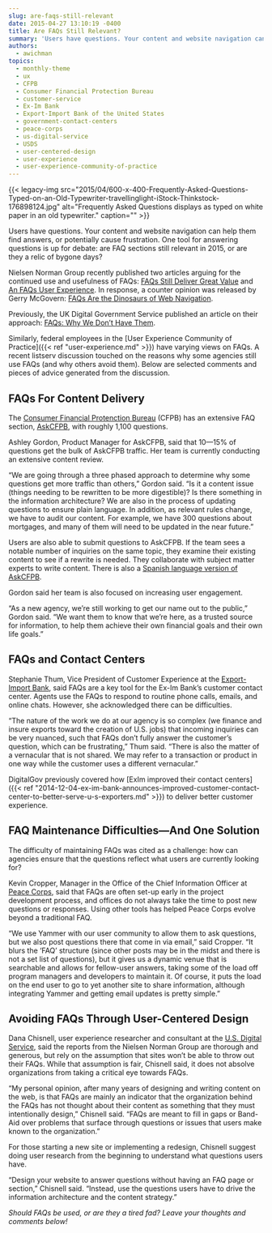 ```yaml
---
slug: are-faqs-still-relevant
date: 2015-04-27 13:10:19 -0400
title: Are FAQs Still Relevant?
summary: 'Users have questions. Your content and website navigation can help them find answers, or potentially cause frustration. One tool for answering questions is up for debate: are FAQ sections still relevant in 2015, or are they a relic of bygone days? Nielsen Norman Group recently published two articles arguing for the continued use and usefulness'
authors:
  - awichman
topics:
  - monthly-theme
  - ux
  - CFPB
  - Consumer Financial Protection Bureau
  - customer-service
  - Ex-Im Bank
  - Export-Import Bank of the United States
  - government-contact-centers
  - peace-corps
  - us-digital-service
  - USDS
  - user-centered-design
  - user-experience
  - user-experience-community-of-practice
---
```


{{< legacy-img src="2015/04/600-x-400-Frequently-Asked-Questions-Typed-on-an-Old-Typewriter-travellinglight-iStock-Thinkstock-176898124.jpg" alt="Frequently Asked Questions displays as typed on white paper in an old typewriter." caption="" >}} 

Users have questions. Your content and website navigation can help them find answers, or potentially cause frustration. One tool for answering questions is up for debate: are FAQ sections still relevant in 2015, or are they a relic of bygone days?

Nielsen Norman Group recently published two articles arguing for the continued use and usefulness of FAQs: [FAQs Still Deliver Great Value](http://www.nngroup.com/articles/faqs-deliver-value/) and [An FAQs User Experience](http://www.nngroup.com/articles/faq-ux-deconstructed/). In response, a counter opinion was released by Gerry McGovern: [FAQs Are the Dinosaurs of Web Navigation](http://www.gerrymcgovern.com/new-thinking/faqs-are-dinosaurs-web-navigation).

Previously, the UK Digital Government Service published an article on their approach: [FAQs: Why We Don’t Have Them](https://gds.blog.gov.uk/2013/07/25/faqs-why-we-dont-have-them/).

Similarly, federal employees in the [User Experience Community of Practice]({{< ref "user-experience.md" >}}) have varying views on FAQs. A recent listserv discussion touched on the reasons why some agencies still use FAQs (and why others avoid them). Below are selected comments and pieces of advice generated from the discussion.

## FAQs For Content Delivery

The [Consumer Financial Protenction Bureau](http://www.consumerfinance.gov/) (CFPB) has an extensive FAQ section, [AskCFPB](http://www.consumerfinance.gov/askcfpb/), with roughly 1,100 questions.

Ashley Gordon, Product Manager for AskCFPB, said that 10—15% of questions get the bulk of AskCFPB traffic. Her team is currently conducting an extensive content review.

“We are going through a three phased approach to determine why some questions get more traffic than others,” Gordon said. “Is it a content issue (things needing to be rewritten to be more digestible)? Is there something in the information architecture? We are also in the process of updating questions to ensure plain language. In addition, as relevant rules change, we have to audit our content. For example, we have 300 questions about mortgages, and many of them will need to be updated in the near future.”

Users are also able to submit questions to AskCFPB. If the team sees a notable number of inquiries on the same topic, they examine their existing content to see if a rewrite is needed. They collaborate with subject matter experts to write content. There is also a [Spanish language version of AskCFPB](http://www.consumerfinance.gov/es/obtener-respuestas/).

Gordon said her team is also focused on increasing user engagement.

“As a new agency, we&#8217;re still working to get our name out to the public,” Gordon said. “We want them to know that we&#8217;re here, as a trusted source for information, to help them achieve their own financial goals and their own life goals.”

## FAQs and Contact Centers

Stephanie Thum, Vice President of Customer Experience at the [Export-Import Bank](http://www.exim.gov/), said FAQs are a key tool for the Ex-Im Bank’s customer contact center. Agents use the FAQs to respond to routine phone calls, emails, and online chats. However, she acknowledged there can be difficulties.

“The nature of the work we do at our agency is so complex (we finance and insure exports toward the creation of U.S. jobs) that incoming inquiries can be very nuanced, such that FAQs don’t fully answer the customer’s question, which can be frustrating,” Thum said. “There is also the matter of a vernacular that is not shared. We may refer to a transaction or product in one way while the customer uses a different vernacular.”

DigitalGov previously covered how [ExIm improved their contact centers]({{< ref "2014-12-04-ex-im-bank-announces-improved-customer-contact-center-to-better-serve-u-s-exporters.md" >}}) to deliver better customer experience.

## FAQ Maintenance Difficulties—And One Solution

The difficulty of maintaining FAQs was cited as a challenge: how can agencies ensure that the questions reflect what users are currently looking for?

Kevin Cropper, Manager in the Office of the Chief Information Officer at [Peace Corps](http://www.peacecorps.gov/), said that FAQs are often set-up early in the project development process, and offices do not always take the time to post new questions or responses. Using other tools has helped Peace Corps evolve beyond a traditional FAQ.

“We use Yammer with our user community to allow them to ask questions, but we also post questions there that come in via email,” said Cropper. “It blurs the ‘FAQ’ structure (since other posts may be in the midst and there is not a set list of questions), but it gives us a dynamic venue that is searchable and allows for fellow-user answers, taking some of the load off program managers and developers to maintain it. Of course, it puts the load on the end user to go to yet another site to share information, although integrating Yammer and getting email updates is pretty simple.”

## Avoiding FAQs Through User-Centered Design

Dana Chisnell, user experience researcher and consultant at the [U.S. Digital Service](https://www.whitehouse.gov/digital/united-states-digital-service), said the reports from the Nielsen Norman Group are thorough and generous, but rely on the assumption that sites won’t be able to throw out their FAQs. While that assumption is fair, Chisnell said, it does not absolve organizations from taking a critical eye towards FAQs.

“My personal opinion, after many years of designing and writing content on the web, is that FAQs are mainly an indicator that the organization behind the FAQs has not thought about their content as something that they must intentionally design,” Chisnell said. “FAQs are meant to fill in gaps or Band-Aid over problems that surface through questions or issues that users make known to the organization.”

For those starting a new site or implementing a redesign, Chisnell suggest doing user research from the beginning to understand what questions users have.

“Design your website to answer questions without having an FAQ page or section,” Chisnell said. “Instead, use the questions users have to drive the information architecture and the content strategy.”

_Should FAQs be used, or are they a tired fad? Leave your thoughts and comments below!_